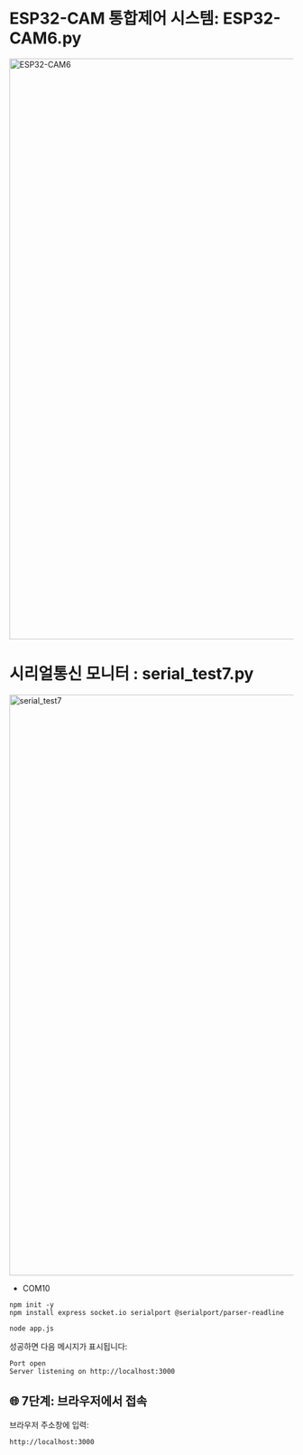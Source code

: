 # ESP32-CAM 통합제어 시스템:  ESP32-CAM6.py

<img width="1342" height="1029" alt="ESP32-CAM6" src="https://github.com/user-attachments/assets/27465e3b-fa41-4809-940a-f13d4f220b7b" />

# 시리얼통신 모니터 :  serial_test7.py

<img width="1342" height="1029" alt="serial_test7" src="https://github.com/user-attachments/assets/416b5116-d8c9-4662-815e-20fc302f5dbe" />


   * COM10
```
npm init -y
npm install express socket.io serialport @serialport/parser-readline

node app.js
```

성공하면 다음 메시지가 표시됩니다:
```
Port open
Server listening on http://localhost:3000
```

## 🌐 7단계: 브라우저에서 접속

브라우저 주소창에 입력:
```
http://localhost:3000
```
